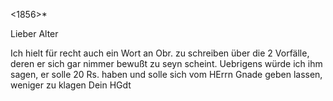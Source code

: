  <1856>*

Lieber Alter

Ich hielt für recht auch ein Wort an Obr. zu schreiben über die 2 Vorfälle, deren er sich gar nimmer bewußt zu seyn scheint. Uebrigens würde ich ihm sagen, er solle 20 Rs. haben und solle sich vom HErrn Gnade geben lassen, weniger zu klagen
 Dein HGdt

